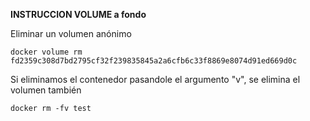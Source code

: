 **INSTRUCCION VOLUME a fondo**

Eliminar un volumen anónimo

    docker volume rm fd2359c308d7bd2795cf32f239835845a2a6cfb6c33f8869e8074d91ed669d0c
    
 Si eliminamos el contenedor pasandole el argumento "v", se elimina el volumen también
 
    docker rm -fv test
    
